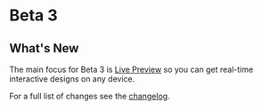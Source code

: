 # Beta 3

## What's New

The main focus for Beta 3 is [Live Preview](../../live-preview.md) so you can get real-time interactive designs on any device.  
  
For a full list of changes see the [changelog](https://framer.com/x/updates).

